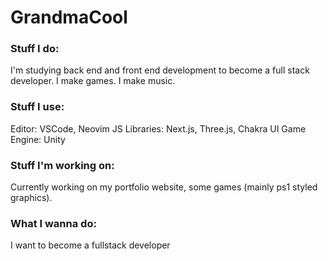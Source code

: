 # GrandmaCool

### Stuff I do:
I'm studying back end and front end development to become a full stack developer.
I make games.
I make music.

### Stuff I use:
Editor: VSCode, Neovim
JS Libraries: Next.js, Three.js, Chakra UI
Game Engine: Unity

### Stuff I'm working on:
Currently working on my portfolio website, some games (mainly ps1 styled graphics).

### What I wanna do:
I want to become a fullstack developer

<!---
GrandmaaCool/GrandmaaCool is a ✨ special ✨ repository because its `README.md` (this file) appears on your GitHub profile.
You can click the Preview link to take a look at your changes.
--->
